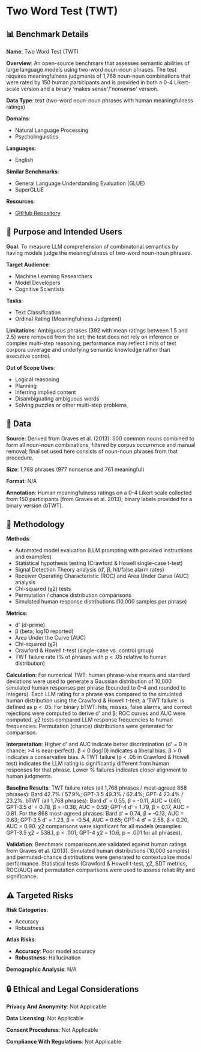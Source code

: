 # Two Word Test (TWT)

## 📊 Benchmark Details

**Name**: Two Word Test (TWT)

**Overview**: An open-source benchmark that assesses semantic abilities of large language models using two-word noun-noun phrases. The test requires meaningfulness judgments of 1,768 noun-noun combinations that were rated by 150 human participants and is provided in both a 0-4 Likert-scale version and a binary 'makes sense'/'nonsense' version.

**Data Type**: text (two-word noun-noun phrases with human meaningfulness ratings)

**Domains**:
- Natural Language Processing
- Psycholinguistics

**Languages**:
- English

**Similar Benchmarks**:
- General Language Understanding Evaluation (GLUE)
- SuperGLUE

**Resources**:
- [GitHub Repository](https://github.com/NickRiccardi/two-word-test)

## 🎯 Purpose and Intended Users

**Goal**: To measure LLM comprehension of combinatorial semantics by having models judge the meaningfulness of two-word noun-noun phrases.

**Target Audience**:
- Machine Learning Researchers
- Model Developers
- Cognitive Scientists

**Tasks**:
- Text Classification
- Ordinal Rating (Meaningfulness Judgment)

**Limitations**: Ambiguous phrases (392 with mean ratings between 1.5 and 2.5) were removed from the set; the test does not rely on inference or complex multi-step reasoning; performance may reflect limits of text corpora coverage and underlying semantic knowledge rather than executive control.

**Out of Scope Uses**:
- Logical reasoning
- Planning
- Inferring implied content
- Disambiguating ambiguous words
- Solving puzzles or other multi-step problems

## 💾 Data

**Source**: Derived from Graves et al. (2013): 500 common nouns combined to form all noun-noun combinations, filtered by corpus occurrence and manual removal; final set used here consists of noun-noun phrases from that procedure.

**Size**: 1,768 phrases (977 nonsense and 761 meaningful)

**Format**: N/A

**Annotation**: Human meaningfulness ratings on a 0-4 Likert scale collected from 150 participants (from Graves et al. 2013); binary labels provided for a binary version (bTWT).

## 🔬 Methodology

**Methods**:
- Automated model evaluation (LLM prompting with provided instructions and examples)
- Statistical hypothesis testing (Crawford & Howell single-case t-test)
- Signal Detection Theory analysis (d', β, hit/false alarm rates)
- Receiver Operating Characteristic (ROC) and Area Under Curve (AUC) analysis
- Chi-squared (χ2) tests
- Permutation / chance distribution comparisons
- Simulated human response distributions (10,000 samples per phrase)

**Metrics**:
- d' (d-prime)
- β (beta; log10 reported)
- Area Under the Curve (AUC)
- Chi-squared (χ2)
- Crawford & Howell t-test (single-case vs. control group)
- TWT failure rate (% of phrases with p < .05 relative to human distribution)

**Calculation**: For numerical TWT: human phrase-wise means and standard deviations were used to generate a Gaussian distribution of 10,000 simulated human responses per phrase (bounded to 0-4 and rounded to integers). Each LLM rating for a phrase was compared to the simulated human distribution using the Crawford & Howell t-test; a 'TWT failure' is defined as p < .05. For binary bTWT: hits, misses, false alarms, and correct rejections were computed to derive d' and β; ROC curves and AUC were computed. χ2 tests compared LLM response frequencies to human frequencies. Permutation (chance) distributions were generated for comparison.

**Interpretation**: Higher d' and AUC indicate better discrimination (d' = 0 is chance; >4 is near-perfect). β < 0 (log10) indicates a liberal bias, β > 0 indicates a conservative bias. A TWT failure (p < .05 in Crawford & Howell test) indicates the LLM rating is significantly different from human responses for that phrase. Lower % failures indicates closer alignment to human judgments.

**Baseline Results**: TWT failure rates (all 1,768 phrases / most-agreed 868 phrases): Bard 42.7% / 57.9%; GPT-3.5 49.3% / 62.4%; GPT-4 23.4% / 23.2%. bTWT (all 1,768 phrases): Bard d' = 0.55, β = -0.11, AUC = 0.60; GPT-3.5 d' = 0.78, β = -0.36, AUC = 0.59; GPT-4 d' = 1.79, β = 0.17, AUC = 0.81. For the 868 most-agreed phrases: Bard d' = 0.74, β = -0.13, AUC = 0.63; GPT-3.5 d' = 1.23, β = -0.54, AUC = 0.65; GPT-4 d' = 2.58, β = 0.20, AUC = 0.90. χ2 comparisons were significant for all models (examples: GPT-3.5 χ2 = 538.1, p < .001; GPT-4 χ2 = 10.6, p = .001 for all phrases).

**Validation**: Benchmark comparisons are validated against human ratings from Graves et al. (2013). Simulated human distributions (10,000 samples) and permuted-chance distributions were generated to contextualize model performance. Statistical tests (Crawford & Howell t-test, χ2, SDT metrics, ROC/AUC) and permutation comparisons were used to assess reliability and significance.

## ⚠️ Targeted Risks

**Risk Categories**:
- Accuracy
- Robustness

**Atlas Risks**:
- **Accuracy**: Poor model accuracy
- **Robustness**: Hallucination

**Demographic Analysis**: N/A

## 🔒 Ethical and Legal Considerations

**Privacy And Anonymity**: Not Applicable

**Data Licensing**: Not Applicable

**Consent Procedures**: Not Applicable

**Compliance With Regulations**: Not Applicable
